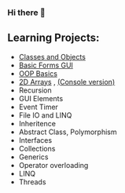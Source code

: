 ### Hi there 👋

## Learning Projects:
- [Classes and Objects](https://github.com/AxmartLearningProjects/CarStore)
- [Basic Forms GUI](https://github.com/AxmartLearningProjects/CarShopGUI)
- [OOP Basics](https://github.com/AxmartLearningProjects/AnimalClasses)
- [2D Arrays](https://github.com/AxmartLearningProjects/ChessBoardWindowsForms) , [(Console version)](https://github.com/AxmartLearningProjects/ChessBoardConsoleApp)
- Recursion
- GUI Elements
- Event Timer
- File IO and LINQ
- Inheritence
- Abstract Class, Polymorphism
- Interfaces
- Collections
- Generics
- Operator overloading
- LINQ
- Threads


<!--
**Axmart/Axmart** is a ✨ _special_ ✨ repository because its `README.md` (this file) appears on your GitHub profile.

Here are some ideas to get you started:

- 🔭 I’m currently working on ...
- 🌱 I’m currently learning ...
- 👯 I’m looking to collaborate on ...
- 🤔 I’m looking for help with ...
- 💬 Ask me about ...
- 📫 How to reach me: ...
- ⚡ Fun fact: ...
-->
